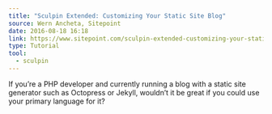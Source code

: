 ```yaml
---
title: "Sculpin Extended: Customizing Your Static Site Blog"
source: Wern Ancheta, Sitepoint
date: 2016-08-18 16:18
link: https://www.sitepoint.com/sculpin-extended-customizing-your-static-site-blog/
type: Tutorial
tool:
  - sculpin
---
```

If you’re a PHP developer and currently running a blog with a static site generator such as Octopress or Jekyll, wouldn’t it be great if you could use your primary language for it? 





